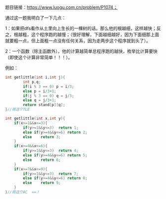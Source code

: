 题目链接：https://www.luogu.com.cn/problem/P1074；

通过这一题我明白了一下几点：

1：如果把dfs看作从土里向上生长的一棵树的话，那么他的根越细，这样越快；反之，根越粗，这个程序跑的越慢；（很好理解，下面越细越好，因为下面细那上面就要粗一点，但上面粗一点没有任何关系，因为走两步这个程序就到头了）。

2：一个函数（除主函数外），他的计算越简单总程序跑的越快，枚举比计算要快（即使这个计算非常简单！！！）。	

例如：

```c++
int getlittle(int i,int j){
		int p,q;
		if(i % 3 == 0) p = i/3;
		else p = i/3+1;
		if(j % 3 == 0) q = j/3;
		else q = j/3+1;
		return stand[p][q];
}//用这个TLE

int getlittle(int x,int y){
    if(x>=1&&x<=3){
        if(y>=1&&y<=3)  return 1;
        else if(y>=4&&y<=6) return 2;
        else    return 3;
    }
    if(x>=4&&x<=6){
        if(y>=1&&y<=3)  return 4;
        else if(y>=4&&y<=6) return 5;
        else    return 6;
    }
    if(x>=7&&x<=9){
        if(y>=1&&y<=3)  return 7;
        else if(y>=4&&y<=6) return 8;
        else    return 9;
    }
}//用这个AC  ==！
```

